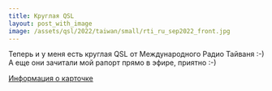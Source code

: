 ```yaml
---
title: Круглая QSL
layout: post_with_image
image: /assets/qsl/2022/taiwan/small/rti_ru_sep2022_front.jpg
---
```


Теперь и у меня есть круглая QSL от Международного
Радио Тайваня :-) А еще они зачитали мой рапорт
прямо в эфире, приятно :-)

[Информация о карточке](/qsls/rti_sep2022.html)
